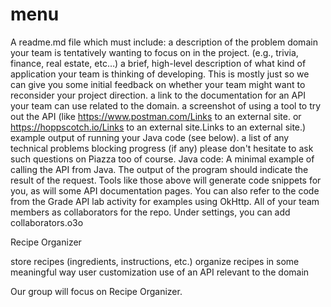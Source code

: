 # menu
A readme.md file which must include:
a description of the problem domain your team is tentatively wanting to focus on in the project. (e.g., trivia, finance, real estate, etc…)
a brief, high-level description of what kind of application your team is thinking of developing.
This is mostly just so we can give you some initial feedback on whether your team might want to reconsider your project direction.
a link to the documentation for an API your team can use related to the domain.
a screenshot of using a tool to try out the API (like https://www.postman.com/Links to an external site. or https://hoppscotch.io/Links to an external site.Links to an external site.)
example output of running your Java code (see below).
a list of any technical problems blocking progress (if any)
please don't hesitate to ask such questions on Piazza too of course.
Java code:
A minimal example of calling the API from Java.
The output of the program should indicate the result of the request.
Tools like those above will generate code snippets for you, as will some API documentation pages. You can also refer to the code from the Grade API lab activity for examples using OkHttp.
All of your team members as collaborators for the repo.
Under settings, you can add collaborators.o3o

Recipe Organizer 

store recipes (ingredients, instructions, etc.) 
organize recipes in some meaningful way 
user customization
use of an API relevant to the domain

Our group will focus on Recipe Organizer.
